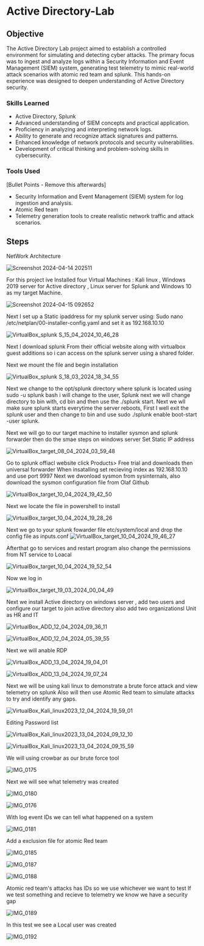 # Active Directory-Lab


## Objective


The Active Directory Lab project aimed to establish a controlled environment for simulating and detecting cyber attacks. The primary focus was to ingest and analyze logs within a Security Information and Event Management (SIEM) system, generating test telemetry to mimic real-world attack scenarios with atomic red team and splunk. This hands-on experience was designed to deepen understanding of Active Directory security.

### Skills Learned

- Active Directory, Splunk
- Advanced understanding of SIEM concepts and practical application.
- Proficiency in analyzing and interpreting network logs.
- Ability to generate and recognize attack signatures and patterns.
- Enhanced knowledge of network protocols and security vulnerabilities.
- Development of critical thinking and problem-solving skills in cybersecurity.

### Tools Used
[Bullet Points - Remove this afterwards]

- Security Information and Event Management (SIEM) system for log ingestion and analysis.
- Atomic Red team
- Telemetry generation tools to create realistic network traffic and attack scenarios.

## Steps

NetWork Architecture

![Screenshot 2024-04-14 202511](https://github.com/xOmari/Home-Lab/assets/159092818/141a4d73-4a85-4ba9-9d51-0e2467050dcc)


For this project ive Installed four Virtual Machines : Kali linux , Windows 2019 server for Active directory , Linux server for Splunk and Windows 10 as my target Machine.


![Screenshot 2024-04-15 092652](https://github.com/xOmari/Home-Lab/assets/159092818/ff5622a5-d766-4f4a-837c-28f0df9735d2)

Next I set up a Static ipaddress for my splunk server using: Sudo nano /etc/netplan/00-installer-config.yaml and set it as 192.168.10.10

![VirtualBox_splunk S_15_04_2024_10_46_28](https://github.com/xOmari/Home-Lab/assets/159092818/80b719eb-0e4b-486f-b402-32adf731fc6f)

Next I download splunk From their official website along with virtualbox guest additions so i can access on the splunk server using a shared folder.

Next we mount the file and begin installation

![VirtualBox_splunk S_18_03_2024_18_34_55](https://github.com/xOmari/Home-Lab/assets/159092818/582a014e-7cc3-4aee-b941-231a769219ed)

Next we change to the opt/splunk directory where splunk is located
using sudo -u splunk bash i will change to the user, Splunk next we will change directory to bin with, cd bin and then use the ./splunk start.
Next we wll make sure splunk starts everytime the server reboots, First I well exit the splunk user and then change to bin and use sudo ./splunk enable boot-start -user splunk.

Next we will go to our target machine to installer sysmon and splunk forwarder then do the smae steps on windows server
Set Static IP address

![VirtualBox_target_08_04_2024_03_59_48](https://github.com/xOmari/Home-Lab/assets/159092818/fe0b97db-067e-4662-8aee-65297b488c91)


Go to splunk offiacl website click Products> Free trial and downloads then universal forwarder
When insatalling set recieving index as 192.168.10.10 and use port 9997
Next we dwonload sysmon from sysinternals, also download the sysmon configuration file from Olaf Github

![VirtualBox_target_10_04_2024_19_42_50](https://github.com/xOmari/Home-Lab/assets/159092818/c703d944-4b6f-401a-be56-442b35359fae)

Next we locate the file in powershell to install

![VirtualBox_target_10_04_2024_19_28_26](https://github.com/xOmari/Home-Lab/assets/159092818/244087a5-3caa-4ed8-9213-99f021dc072f)

Next we go to your splunk fowarder file etc/system/local and drop the config file as inputs.conf
![VirtualBox_target_10_04_2024_19_46_27](https://github.com/xOmari/Home-Lab/assets/159092818/cd32dcdf-4394-489d-8828-7e9cd8a8d973)

Afterthat go to services and restart program also change the permissions from NT service to Loacal

![VirtualBox_target_10_04_2024_19_52_54](https://github.com/xOmari/Home-Lab/assets/159092818/33567385-04d3-4a1e-9a3d-5398c059783c)

Now we log in

![VirtualBox_target_19_03_2024_00_04_49](https://github.com/xOmari/Home-Lab/assets/159092818/79498057-38b3-477a-97be-7feba4e38fa9)

Next we install Active directory on windows server , add two users and configure our target to join active directory also add two organizationsl Unit as HR and IT


![VirtualBox_ADD_12_04_2024_09_36_11](https://github.com/xOmari/Home-Lab/assets/159092818/a7aea21d-27a3-4215-86e4-c1af88d6c054)

![VirtualBox_ADD_12_04_2024_05_39_55](https://github.com/xOmari/Home-Lab/assets/159092818/45e35a7c-48df-4ab5-8759-d52960fc8199)


Next we will anable RDP

![VirtualBox_ADD_13_04_2024_19_04_01](https://github.com/xOmari/Home-Lab/assets/159092818/326d9818-1b48-4125-8553-ca6c1b4a0171)

![VirtualBox_ADD_13_04_2024_19_07_24](https://github.com/xOmari/Home-Lab/assets/159092818/aef82de7-5047-450d-a459-079021132fbc)


Next we will be using kali linux to demonstrate a brute force attack and view telemetry on splunk
Also will then use Atomic Red team to simulate attacks to try and identify any gaps.


![VirtualBox_Kali_linux2023_12_04_2024_19_59_01](https://github.com/xOmari/Home-Lab/assets/159092818/3577e4a9-2772-4a03-acda-a08f973a04c4)

Editing Password list

![VirtualBox_Kali_linux2023_13_04_2024_09_12_10](https://github.com/xOmari/Home-Lab/assets/159092818/e6e8e14a-ade3-4faa-ae7a-3cf683747b8a)


![VirtualBox_Kali_linux2023_13_04_2024_09_15_59](https://github.com/xOmari/Home-Lab/assets/159092818/6e97fffd-145c-4bd6-bf16-10a0f635f414)

We will using crowbar as our brute force tool

![IMG_0175](https://github.com/xOmari/Home-Lab/assets/159092818/416f96ef-92fc-4a8e-92f3-0dfdba3f32cf)

Next we will see what telemetry was created

![IMG_0180](https://github.com/xOmari/Home-Lab/assets/159092818/88aff397-c82e-440f-bc54-29363cf9f534)

![IMG_0176](https://github.com/xOmari/Home-Lab/assets/159092818/7757c0fc-25cc-493f-b814-e22dca98fdf1)

With log event IDs we can tell what happened on a system

![IMG_0181](https://github.com/xOmari/Home-Lab/assets/159092818/d1d4065b-2759-45f2-9a4b-39c261518bb2)

Add a exclusion file for atomic Red team

![IMG_0185](https://github.com/xOmari/Home-Lab/assets/159092818/83c9422b-a380-49d8-b8fe-fbdf922570bb)

![IMG_0187](https://github.com/xOmari/Home-Lab/assets/159092818/eb501e45-b4a5-41c8-b7bf-21cecdcb9a90)

![IMG_0188](https://github.com/xOmari/Home-Lab/assets/159092818/0a6f1af0-9404-4397-8de4-cbe429474970)

Atomic red team's attacks has IDs so we use whichever we want to test
If we test something and recieve to telemetry we know we have a security gap

![IMG_0189](https://github.com/xOmari/Active-Directory-lab/assets/159092818/7e56fa57-4fac-42b1-b949-b7438ccd5d45)

In this test we see a Local user was created

![IMG_0192](https://github.com/xOmari/Active-Directory-lab/assets/159092818/5d82413d-cf4a-4af2-80e1-6ae5b3e0e114)

